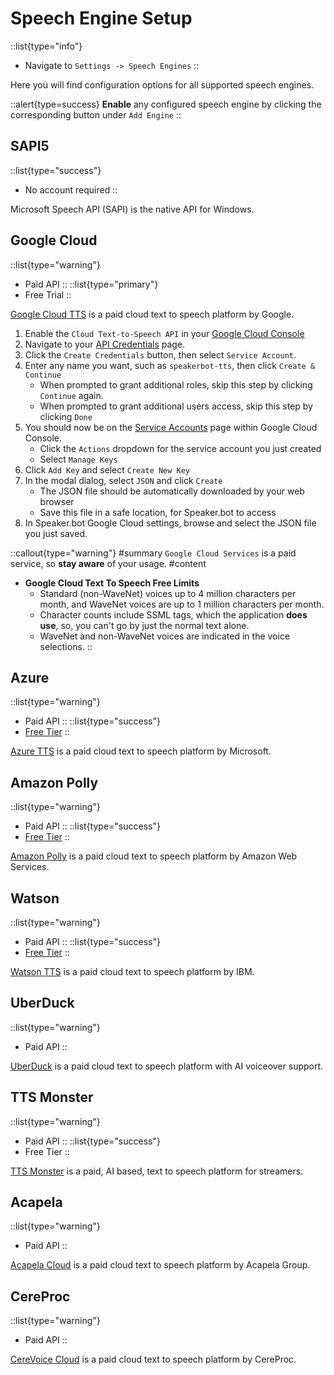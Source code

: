 # Speech Engine Setup
::list{type="info"}
- Navigate to `Settings -> Speech Engines`
::

Here you will find configuration options for all supported speech engines.

::alert{type=success}
**Enable** any configured speech engine by clicking the corresponding button under `Add Engine`
::

## SAPI5
::list{type="success"}
- No account required
::

Microsoft Speech API (SAPI) is the native API for Windows.

## Google Cloud
::list{type="warning"}
- Paid API
::
::list{type="primary"}
- Free Trial
::

[Google Cloud TTS](https://cloud.google.com/text-to-speech/) is a paid cloud text to speech platform by Google.

1. Enable the `Cloud Text-to-Speech API` in your [Google Cloud Console](https://console.cloud.google.com/apis/library/texttospeech.googleapis.com)
2. Navigate to your [API Credentials](https://console.cloud.google.com/apis/credentials) page.
3. Click the `Create Credentials` button, then select `Service Account`.
4. Enter any name you want, such as `speakerbot-tts`, then click `Create & Continue`
    - When prompted to grant additional roles, skip this step by clicking `Continue` again.
    - When prompted to grant additional users access, skip this step by clicking `Done`
5. You should now be on the [Service Accounts](https://console.cloud.google.com/iam-admin/serviceaccounts) page within Google Cloud Console.
    - Click the `Actions` dropdown for the service account you just created
    - Select `Manage Keys`
6. Click `Add Key` and select `Create New Key`
7. In the modal dialog, select `JSON` and click `Create`
    - The JSON file should be automatically downloaded by your web browser
    - Save this file in a safe location, for Speaker.bot to access
8. In Speaker.bot Google Cloud settings, browse and select the JSON file you just saved.

::callout{type="warning"}
#summary
`Google Cloud Services` is a paid service, so **stay aware** of your usage.
#content
- **Google Cloud Text To Speech Free Limits**
    - Standard (non-WaveNet) voices up to 4 million characters per month, and WaveNet voices are up to 1 million characters per month.
    - Character counts include SSML tags, which the application **does use**, so, you can't go by just the normal text alone.
    - WaveNet and non-WaveNet voices are indicated in the voice selections.
::

## Azure
::list{type="warning"}
- Paid API
::
::list{type="success"}
- [Free Tier](https://azure.microsoft.com/en-us/pricing/details/cognitive-services/speech-services/)
::

[Azure TTS](https://azure.microsoft.com/en-us/products/cognitive-services/text-to-speech/#overview) is a paid cloud text to speech platform by Microsoft.

## Amazon Polly
::list{type="warning"}
- Paid API
::
::list{type="success"}
- [Free Tier](https://aws.amazon.com/polly/pricing/)
::

[Amazon Polly](https://aws.amazon.com/polly/) is a paid cloud text to speech platform by Amazon Web Services.

## Watson
::list{type="warning"}
- Paid API
::
::list{type="success"}
- [Free Tier](https://www.ibm.com/cloud/watson-text-to-speech/pricing)
::

[Watson TTS](https://www.ibm.com/cloud/watson-text-to-speech) is a paid cloud text to speech platform by IBM.

## UberDuck
::list{type="warning"}
- Paid API
::

[UberDuck](https://uberduck.ai) is a paid cloud text to speech platform with AI voiceover support.

## TTS Monster
::list{type="warning"}
- Paid API
::
::list{type="success"}
- Free Tier
::

[TTS Monster](https://tts.monster) is a paid, AI based, text to speech platform for streamers.

## Acapela
::list{type="warning"}
- Paid API
::

[Acapela Cloud](https://www.acapela-cloud.com) is a paid cloud text to speech platform by Acapela Group.

## CereProc
::list{type="warning"}
- Paid API
::

[CereVoice Cloud](https://www.cereproc.com/en/products/cloud) is a paid cloud text to speech platform by CereProc.